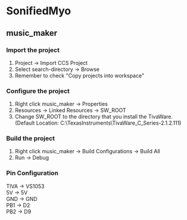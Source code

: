 # SonifiedMyo

## music_maker
### Import the project
1. Project -> Import CCS Project
2. Select search-directory -> Browse
3. Remember to check "Copy projects into workspace"

### Configure the project
1. Right click music_maker -> Properties
2. Resources -> Linked Resources -> SW_ROOT
3. Change SW_ROOT to the directory that you install the TivaWare. <br />
(Default Location: C:\TexasInstruments\TivaWare_C_Series-2.1.2.111)

### Build the project
1. Right click music_maker -> Build Configurations -> Build All
2. Run -> Debug

### Pin Configuration

TIVA    ->    VS1053<br />
5V      ->    5V<br />
GND     ->    GND<br />
PB1     ->    D2<br />
PB2     ->    D9<br />
